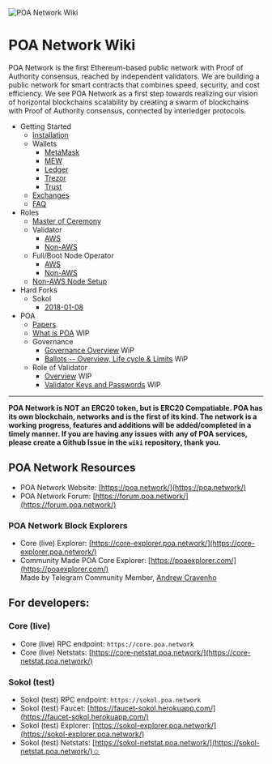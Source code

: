 ![POA Network Wiki](https://github.com/poanetwork/wiki/raw/master/assets/imgs/banner.png)

# POA Network Wiki

POA Network is the first Ethereum-based public network with Proof of Authority consensus, reached by independent validators. We are building a public network for smart contracts that combines speed, security, and cost efficiency. We see POA Network as a first step towards realizing our vision of horizontal blockchains scalability by creating a swarm of blockchains with Proof of Authority consensus, connected by interledger protocols. 

* Getting Started
    * [Installation](https://github.com/poanetwork/wiki/wiki/POA-Installation)
    * Wallets
        * [MetaMask](POA-Network-on-MetaMask)
        * [MEW](https://github.com/poanetwork/wiki/wiki/POA-Network-on-MEW)
        * [Ledger](https://github.com/poanetwork/wiki/wiki/POA-Network-on-Ledger)
        * [Trezor](https://github.com/poanetwork/wiki/wiki/POA-Network-on-Trezor)
        * [Trust](https://github.com/poanetwork/wiki/wiki/POA-Network-on-Trust-Wallet)
    * [Exchanges](https://github.com/poanetwork/wiki/wiki/POA-on-Exchanges)
    * [FAQ](https://github.com/poanetwork/wiki/wiki/Frequently-Asked-Questions)
* Roles
    * [Master of Ceremony](https://github.com/poanetwork/wiki/wiki/Master-of-Ceremony-Setup)
    * Validator
        * [AWS](https://github.com/poanetwork/wiki/wiki/Validator-Node-on-AWS)
        * [Non-AWS](https://github.com/poanetwork/wiki/wiki/Validator-Node-Non-AWS)
    * Full/Boot Node Operator
        * [AWS](https://github.com/poanetwork/wiki/wiki/Bootnode-Setup-AWS)
        * [Non-AWS](https://github.com/poanetwork/wiki/wiki/Bootnode-Setup-Non-AWS)
    * [Non-AWS Node Setup](Non-AWS-Node-Setup)
* Hard Forks
    * Sokol
        * [2018-01-08](https://github.com/poanetwork/wiki/wiki/HFs-Sokol-2018-01-08)
* POA
    * [Papers](https://github.com/poanetwork/wiki/wiki/POA-Network-Papers)
    * [What is POA](https://github.com/poanetwork/wiki/wiki/What-is-POA) WIP
    * Governance
        * [Governance Overview](https://github.com/poanetwork/wiki/wiki/Governance-Process) WiP
        * [Ballots -- Overview, Life cycle & Limits](https://github.com/poanetwork/wiki/wiki/Ballots-Overview.-Life-cycle-and-limits/_) WiP
    * Role of Validator
        * [Overview](https://github.com/poanetwork/wiki/wiki/Role-of-Validator) WIP
        * [Validator Keys and Passwords](https://github.com/poanetwork/wiki/wiki/Validator-Keys-and-Passwords)  WIP

---

__POA Network is NOT an ERC20 token, but is ERC20 Compatiable. POA has its own blockchain, networks and is the first of its kind. The network is a working progress, features and additions will be added/completed in a timely manner. If you are having any issues with any of POA services, please create a Github Issue in the `wiki` repository, thank you.__

## POA Network Resources
- POA Network Website: [https://poa.network/](https://poa.network/)
- POA Network Forum: [https://forum.poa.network/](https://forum.poa.network/)


### POA Network Block Explorers
- Core (live) Explorer: [https://core-explorer.poa.network/](https://core-explorer.poa.network/)
- Community Made POA Core Explorer: [https://poaexplorer.com/](https://poaexplorer.com/)    
    Made by Telegram Community Member, [Andrew Cravenho](https://github.com/acravenho)
    
    
## For developers:

### Core (live)

- Core (live) RPC endpoint: `https://core.poa.network`
- Core (live) Netstats: [https://core-netstat.poa.network/](https://core-netstat.poa.network/)

### Sokol (test)

- Sokol (test) RPC endpoint: `https://sokol.poa.network`
- Sokol (test) Faucet: [https://faucet-sokol.herokuapp.com/](https://faucet-sokol.herokuapp.com/)
- Sokol (test) Explorer: [https://sokol-explorer.poa.network/](https://sokol-explorer.poa.network/)
- Sokol (test) Netstats: [https://sokol-netstat.poa.network/](https://sokol-netstat.poa.network/)☺
